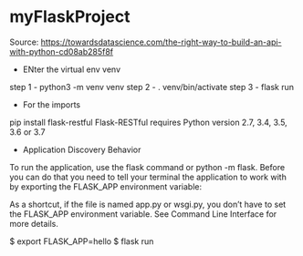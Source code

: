 # myFlaskProject

Source:  https://towardsdatascience.com/the-right-way-to-build-an-api-with-python-cd08ab285f8f

- ENter the virtual env venv

step 1 - python3 -m venv venv 
step 2 - . venv/bin/activate
step 3 - flask run


- For the imports 

pip install flask-restful 
Flask-RESTful requires Python version 2.7, 3.4, 3.5, 3.6 or 3.7

- Application Discovery Behavior

To run the application, use the flask command or python -m flask. Before you can do that you need to tell your terminal the application to work with by exporting the FLASK_APP environment variable:

As a shortcut, if the file is named app.py or wsgi.py, you don’t have to set the FLASK_APP environment variable. See Command Line Interface for more details.

$ export FLASK_APP=hello
$ flask run


